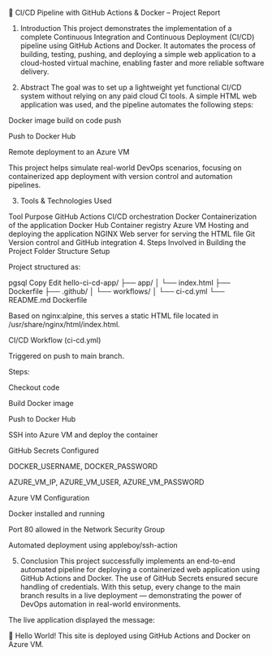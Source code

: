 📝 CI/CD Pipeline with GitHub Actions & Docker – Project Report
1. Introduction
This project demonstrates the implementation of a complete Continuous Integration and Continuous Deployment (CI/CD) pipeline using GitHub Actions and Docker. It automates the process of building, testing, pushing, and deploying a simple web application to a cloud-hosted virtual machine, enabling faster and more reliable software delivery.

2. Abstract
The goal was to set up a lightweight yet functional CI/CD system without relying on any paid cloud CI tools. A simple HTML web application was used, and the pipeline automates the following steps:

Docker image build on code push

Push to Docker Hub

Remote deployment to an Azure VM

This project helps simulate real-world DevOps scenarios, focusing on containerized app deployment with version control and automation pipelines.

3. Tools & Technologies Used

Tool	Purpose
GitHub Actions	CI/CD orchestration
Docker	Containerization of the application
Docker Hub	Container registry
Azure VM	Hosting and deploying the application
NGINX	Web server for serving the HTML file
Git	Version control and GitHub integration
4. Steps Involved in Building the Project
Folder Structure Setup

Project structured as:

pgsql
Copy
Edit
hello-ci-cd-app/
├── app/
│   └── index.html
├── Dockerfile
├── .github/
│   └── workflows/
│       └── ci-cd.yml
└── README.md
Dockerfile

Based on nginx:alpine, this serves a static HTML file located in /usr/share/nginx/html/index.html.

CI/CD Workflow (ci-cd.yml)

Triggered on push to main branch.

Steps:

Checkout code

Build Docker image

Push to Docker Hub

SSH into Azure VM and deploy the container

GitHub Secrets Configured

DOCKER_USERNAME, DOCKER_PASSWORD

AZURE_VM_IP, AZURE_VM_USER, AZURE_VM_PASSWORD

Azure VM Configuration

Docker installed and running

Port 80 allowed in the Network Security Group

Automated deployment using appleboy/ssh-action

5. Conclusion
This project successfully implements an end-to-end automated pipeline for deploying a containerized web application using GitHub Actions and Docker. The use of GitHub Secrets ensured secure handling of credentials. With this setup, every change to the main branch results in a live deployment — demonstrating the power of DevOps automation in real-world environments.

The live application displayed the message:

🚀 Hello World!
This site is deployed using GitHub Actions and Docker on Azure VM.